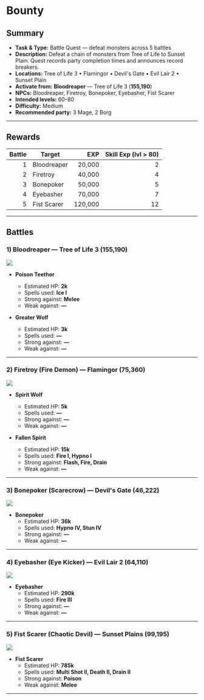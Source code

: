 # Bounty

## Summary
- **Task & Type:** Battle Quest — defeat monsters across 5 battles
- **Description:** Defeat a chain of monsters from Tree of Life to Sunset Plain. Quest records party completion times and announces record breakers.
- **Locations:** Tree of Life 3 • Flamingor • Devil's Gate • Evil Lair 2 • Sunset Plain
- **Activate from:** **Bloodreaper** — Tree of Life 3 (**155,190**)
- **NPCs:** Bloodreaper, Firetroy, Bonepoker, Eyebasher, Fist Scarer
- **Intended levels:** 60–80
- **Difficulty:** Medium
- **Recommended party:** 3 Mage, 2 Borg

---

## Rewards
| Battle | Target        | EXP     | Skill Exp (lvl > 80) |
|------: |-------------- |-------: |-----------------------:|
| 1      | Bloodreaper   | 20,000  | 2 |
| 2      | Firetroy      | 40,000  | 4 |
| 3      | Bonepoker     | 50,000  | 5 |
| 4      | Eyebasher     | 70,000  | 7 |
| 5      | Fist Scarer   | 120,000 | 12 |

---

## Battles

### 1) Bloodreaper — Tree of Life 3 (**155,190**)
![][img-bloodreaper]

- **Poison Teethor**
    - Estimated HP: **2k**
    - Spells used: **Ice I**
    - Strong against: **Melee**
    - Weak against: **—**

- **Greater Wolf**
    - Estimated HP: **3k**
    - Spells used: **—**
    - Strong against: **—**
    - Weak against: **—**

---

### 2) Firetroy (Fire Demon) — Flamingor (**75,360**)
![][img-firetroy]

- **Spirit Wolf**
    - Estimated HP: **5k**
    - Spells used: **—**
    - Strong against: **—**
    - Weak against: **—**

- **Fallen Spirit**
    - Estimated HP: **15k**
    - Spells used: **Fire I, Hypno I**
    - Strong against: **Flash, Fire, Drain**
    - Weak against: **—**

---

### 3) Bonepoker (Scarecrow) — Devil's Gate (**46,222**)
![][img-bonepoker]

- **Bonepoker**
    - Estimated HP: **36k**
    - Spells used: **Hypno IV, Stun IV**
    - Strong against: **—**
    - Weak against: **—**

---

### 4) Eyebasher (Eye Kicker) — Evil Lair 2 (**64,110**)
![][img-eyebasher]

- **Eyebasher**
    - Estimated HP: **290k**
    - Spells used: **Fire III**
    - Strong against: **—**
    - Weak against: **—**

---

### 5) Fist Scarer (Chaotic Devil) — Sunset Plains (**99,195**)
![][img-fist-scarer]

- **Fist Scarer**
    - Estimated HP: **785k**
    - Spells used: **Multi Shot II, Death II, Drain II**
    - Strong against: **Poison**
    - Weak against: **Melee**

---

[img-bloodreaper]: ../assets/monsters/leopard_wolf.gif
[img-firetroy]: ../assets/monsters/fire_demon.gif
[img-bonepoker]: ../assets/monsters/scarecrow.gif
[img-eyebasher]: ../assets/monsters/eyekicker.gif
[img-fist-scarer]: ../assets/monsters/chaotic_devil.gif
